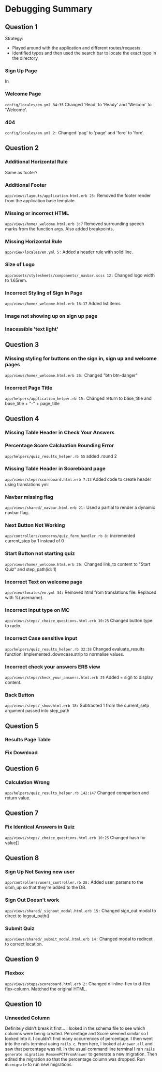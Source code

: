 # Debugging Summary
## Question 1
Strategy:
- Played around with the application and different routes/requests.
- Identified typos and then used the search bar to locate the exact typo in the directory

### Sign Up Page
In 

### Welcome Page
`config/locales/en.yml 34:35` Changed 'Read' to 'Ready' and 'Welcom' to 'Welcome'.

### 404
`config/locales/en.yml 2:` Changed 'pag' to 'page' and 'fore' to 'fore'.


## Question 2
### Additional Horizontal Rule
Same as footer?

### Additional Footer
`app/views/layouts/application.html.erb 25:` Removed the footer render from the application base template.

### Missing or incorrect HTML
`app/views/home/_welcome.html.erb 3:7` Removed surrounding speech marks from the function args. Also added breakpoints.

### Missing Horizontal Rule
`app/view/locales/en.yml 5:` Added a header rule with solid line.

### Size of Logo
`app/assets/stylesheets/components/_navbar.scss 12:` Changed logo width to 1.65rem.

### Incorrect Styling of Sign In Page
`app/views/home/_welcome.html.erb 16:17` Added list items

### Image not showing up on sign up page

### Inacessible 'text light'



## Question 3
### Missing styling for buttons on the sign in, sign up and welcome pages
`app/views/home/_welcome.html.erb 26:` Changed "btn btn-danger"

### Incorrect Page Title
`app/helpers/application_helper.rb 15:` Changed return to base_title and base_title + "-" + page_title


## Question 4
### Missing Table Header in Check Your Answers


### Percentage Score Calcluation Rounding Error
`app/helpers/quiz_results_helper.rb 55` added .round 2

### Missing Table Header in Scoreboard page
`app/views/steps/scoreboard.html.erb 7:13` Added code to create header using translations yml

### Navbar missing flag
`app/views/shared/_navbar.html.erb 21:` Used a partial to render a dynamic navbar flag.

### Next Button Not Working
`app/controllers/concerns/quiz_form_handler.rb 8:` incremented current_step by 1 instead of 0

### Start Button not starting quiz
`app/views/home/_welcome.html.erb 26:` Changed link_to content to "Start Quiz" and step_path(id: 1)

### Incorrect Text on welcome page
`app/view/locales/en.yml 34:` Removed html from translations file. Replaced with %{username}.

### Incorrect input type on MC
`app/views/steps/_choice_questions.html.erb 10:25` Changed button type to radio.

### Incorrect Case sensitive input
`app/helpers/quiz_results_helper.rb 32:38` Changed evaluate_results function. Implemented .downcase.strip to normalise values.

### Incorrect check your answers ERB view
`app/views/steps/check_your_answers.html.erb 25` Added = sign to display content.

### Back Button
`app/views/steps/_show.html.erb 18:` Subtracted 1 from the current_setp argument passed into step_path


## Question 5
###  Results Page Table


### Fix Download


## Question 6
### Calculation Wrong
`app/helpers/quiz_results_helper.rb 142:147` Changed comparison and return value.

## Question 7
### Fix Identical Answers in Quiz
`app/views/steps/_choice_questions.html.erb 10:25` Changed hash for value[]

## Question 8
### Sign Up Not Saving new user
`app/controllers/users_controller.rb 28:` Added user_params to the sibm_up so that they're added to the DB.

### Sign Out Doesn't work
`app/views/shared/_signout_modal.html.erb 15:` Changed sign_out modal to direct to logout_path()

### Submit Quiz
`app/views/shared/_submit_modal.html.erb 14:` Changed modal to redircet to correct location.

## Question 9
### Flexbox
`app/views/steps/scoreboard.html.erb 2:` Changed d-inline-flex to d-flex flex-column. Matched the original HTML.

## Question 10
### Unneeded Column
Definitely didn't break it first...
I looked in the schema file to see which columns were being created. Percentage and Score seemed similar so I looked into it.
I couldn't find many occurrences of percentage.
I then went into the rails terminal uaing `rails c`.
From here, I looked at `Answer.all` and saw that percentage was nil.
In the usual command line terminal I ran `rails generate migration RemovePCTFromAnswer` to generate a new migration.
Then edited the migration so that the percentage column was dropped.
Run `db:migrate` to run new migrations.